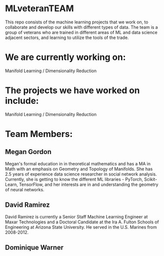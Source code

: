 # MLveteranTEAM

This repo consists of the machine learning projects that we work on, to collaborate and develop our skills with different types of data. The team is a group of veterans who are trained in different areas of ML and data science adjacent sectors, and learning to utilize the tools of the trade. 

# We are currently working on: 
Manifold Learning / Dimensionality Reduction

# The projects we have worked on include: 
Manifold Learning / Dimensionality Reduction

# Team Members: 

## Megan Gordon 

Megan's formal education in in theoretical mathematics and has a MA in Math with an emphasis on Geometry and Topology of Manifolds. She has 2.5 years of experience data science researcher in social network analysis. Currently, she is getting to know the different ML libraries - PyTorch, Scikit-Learn, TensorFlow, and her interests are in and understanding the geometry of neural networks. 

## David Ramirez 

David Ramirez is currently a Senior Staff Machine Learning Engineer at Maxar Technologies and a Doctoral Candidate at the Ira A. Fulton Schools of Engineering at Arizona State University. He served in the U.S. Marines from 2008-2012.

## Dominique Warner
